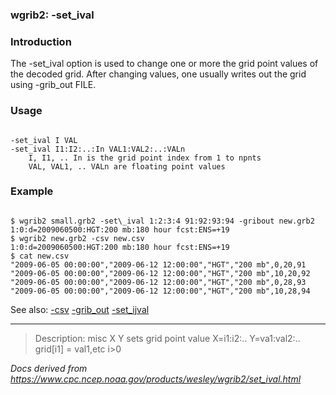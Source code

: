 
### wgrib2: -set\_ival



### Introduction



The -set\_ival option is used to change one or more the grid point values
of the decoded grid. After changing values, one usually writes out the grid using 
-grib\_out FILE.

### Usage




```

-set_ival I VAL
-set_ival I1:I2:..:In VAL1:VAL2:..:VALn
    I, I1, .. In is the grid point index from 1 to npnts
    VAL, VAL1, .. VALn are floating point values

```

### Example



```

$ wgrib2 small.grb2 -set\_ival 1:2:3:4 91:92:93:94 -gribout new.grb2
1:0:d=2009060500:HGT:200 mb:180 hour fcst:ENS=+19
$ wgrib2 new.grb2 -csv new.csv
1:0:d=2009060500:HGT:200 mb:180 hour fcst:ENS=+19
$ cat new.csv
"2009-06-05 00:00:00","2009-06-12 12:00:00","HGT","200 mb",0,20,91
"2009-06-05 00:00:00","2009-06-12 12:00:00","HGT","200 mb",10,20,92
"2009-06-05 00:00:00","2009-06-12 12:00:00","HGT","200 mb",0,28,93
"2009-06-05 00:00:00","2009-06-12 12:00:00","HGT","200 mb",10,28,94

```


See also: 
[-csv](./csv.html)
[-grib\_out](./grib_out.html)
[-set\_ijval](./set_ijval.html)








----

>Description: misc  X Y    sets grid point value X=i1:i2:.. Y=va1:val2:.. grid[i1] = val1,etc i>0

_Docs derived from <https://www.cpc.ncep.noaa.gov/products/wesley/wgrib2/set_ival.html>_